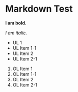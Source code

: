 # Markdown Test

**I am bold.**

_I am italic._

* UL 1
 * UL Item 1-1
* UL Item 2
 * UL Item 2-1


1. OL Item 1
 1. OL Item 1-1
2. OL Item 2
 1. OL Item 2-1
